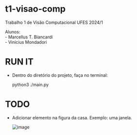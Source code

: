 # t1-visao-comp
Trabalho 1 de Visão Computacional UFES 2024/1

Alunos:    
    - Marcellus T. Biancardi    
    - Vinicius Mondadori

# RUN IT

- Dentro do diretório do projeto, faça no terminal:

    python3 ./main.py
    

# TODO
- Adicionar elemento na figura da casa. Exemplo: uma janela.

  ![image](https://github.com/user-attachments/assets/745b173b-1aed-40a6-847e-8f6850e1a7c2)
